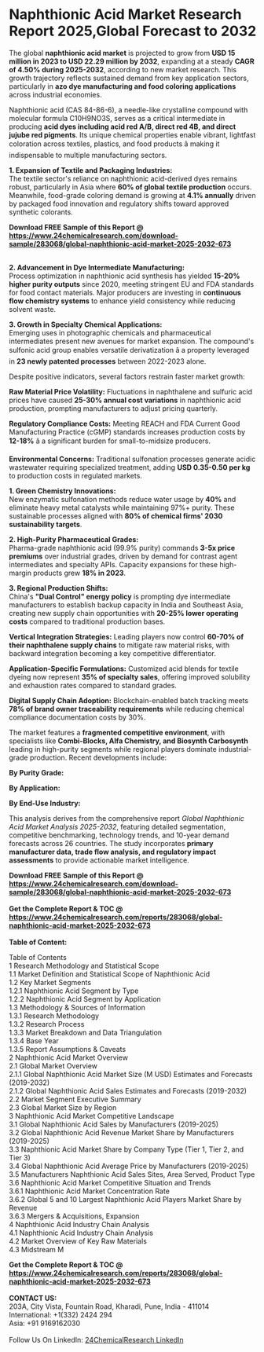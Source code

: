 <h1>Naphthionic Acid Market Research Report 2025,Global Forecast to 2032</h1><p>The global <strong>naphthionic acid market</strong> is projected to grow from <strong>USD 15 million in 2023 to USD 22.29 million by 2032</strong>, expanding at a steady <strong>CAGR of 4.50% during 2025-2032</strong>, according to new market research. This growth trajectory reflects sustained demand from key application sectors, particularly in <strong>azo dye manufacturing and food coloring applications</strong> across industrial economies.</p><p>Naphthionic acid (CAS 84-86-6), a needle-like crystalline compound with molecular formula C10H9NO3S, serves as a critical intermediate in producing <strong>acid dyes including acid red A/B, direct red 4B, and direct jujube red pigments</strong>. Its unique chemical properties enable vibrant, lightfast coloration across textiles, plastics, and food products â making it indispensable to multiple manufacturing sectors.</p><p><strong>1. Expansion of Textile and Packaging Industries:</strong><br>
The textile sector's reliance on naphthionic acid-derived dyes remains robust, particularly in Asia where <strong>60% of global textile production</strong> occurs. Meanwhile, food-grade coloring demand is growing at <strong>4.1% annually</strong> driven by packaged food innovation and regulatory shifts toward approved synthetic colorants.</p><div><b>Download FREE Sample of this Report @ 
            <a href="https://www.24chemicalresearch.com/download-sample/283068/global-naphthionic-acid-market-2025-2032-673">
            https://www.24chemicalresearch.com/download-sample/283068/global-naphthionic-acid-market-2025-2032-673</a></b></div><br><p><strong>2. Advancement in Dye Intermediate Manufacturing:</strong><br>
Process optimization in naphthionic acid synthesis has yielded <strong>15-20% higher purity outputs</strong> since 2020, meeting stringent EU and FDA standards for food contact materials. Major producers are investing in <strong>continuous flow chemistry systems</strong> to enhance yield consistency while reducing solvent waste.</p><p><strong>3. Growth in Specialty Chemical Applications:</strong><br>
Emerging uses in photographic chemicals and pharmaceutical intermediates present new avenues for market expansion. The compound's sulfonic acid group enables versatile derivatization â a property leveraged in <strong>23 newly patented processes</strong> between 2022-2023 alone.</p><p>Despite positive indicators, several factors restrain faster market growth:</p><p><strong>Raw Material Price Volatility:</strong> Fluctuations in naphthalene and sulfuric acid prices have caused <strong>25-30% annual cost variations</strong> in naphthionic acid production, prompting manufacturers to adjust pricing quarterly.</p><p><strong>Regulatory Compliance Costs:</strong> Meeting REACH and FDA Current Good Manufacturing Practice (cGMP) standards increases production costs by <strong>12-18%</strong> â a significant burden for small-to-midsize producers.</p><p><strong>Environmental Concerns:</strong> Traditional sulfonation processes generate acidic wastewater requiring specialized treatment, adding <strong>USD 0.35-0.50 per kg</strong> to production costs in regulated markets.</p><p><strong>1. Green Chemistry Innovations:</strong><br>
New enzymatic sulfonation methods reduce water usage by <strong>40%</strong> and eliminate heavy metal catalysts while maintaining 97%+ purity. These sustainable processes aligned with <strong>80% of chemical firms' 2030 sustainability targets</strong>.</p><p><strong>2. High-Purity Pharmaceutical Grades:</strong><br>
Pharma-grade naphthionic acid (99.9% purity) commands <strong>3-5x price premiums</strong> over industrial grades, driven by demand for contrast agent intermediates and specialty APIs. Capacity expansions for these high-margin products grew <strong>18% in 2023</strong>.</p><p><strong>3. Regional Production Shifts:</strong><br>
China's <strong>"Dual Control" energy policy</strong> is prompting dye intermediate manufacturers to establish backup capacity in India and Southeast Asia, creating new supply chain opportunities with <strong>20-25% lower operating costs</strong> compared to traditional production bases.</p><p><strong>Vertical Integration Strategies:</strong> Leading players now control <strong>60-70% of their naphthalene supply chains</strong> to mitigate raw material risks, with backward integration becoming a key competitive differentiator.</p><p><strong>Application-Specific Formulations:</strong> Customized acid blends for textile dyeing now represent <strong>35% of specialty sales</strong>, offering improved solubility and exhaustion rates compared to standard grades.</p><p><strong>Digital Supply Chain Adoption:</strong> Blockchain-enabled batch tracking meets <strong>78% of brand owner traceability requirements</strong> while reducing chemical compliance documentation costs by 30%.</p><p>The market features a <strong>fragmented competitive environment</strong>, with specialists like <strong>Combi-Blocks, Alfa Chemistry, and Biosynth Carbosynth</strong> leading in high-purity segments while regional players dominate industrial-grade production. Recent developments include:</p><p><strong>By Purity Grade:</strong></p><p><strong>By Application:</strong></p><p><strong>By End-Use Industry:</strong></p><p>This analysis derives from the comprehensive report <em>Global Naphthionic Acid Market Analysis 2025-2032</em>, featuring detailed segmentation, competitive benchmarking, technology trends, and 10-year demand forecasts across 26 countries. The study incorporates <strong>primary manufacturer data, trade flow analysis, and regulatory impact assessments</strong> to provide actionable market intelligence.</p><div><b>Download FREE Sample of this Report @ 
            <a href="https://www.24chemicalresearch.com/download-sample/283068/global-naphthionic-acid-market-2025-2032-673">
            https://www.24chemicalresearch.com/download-sample/283068/global-naphthionic-acid-market-2025-2032-673</a></b></div><br><div><b>Get the Complete Report & TOC @ 
            <a href="https://www.24chemicalresearch.com/reports/283068/global-naphthionic-acid-market-2025-2032-673">
            https://www.24chemicalresearch.com/reports/283068/global-naphthionic-acid-market-2025-2032-673</a></b></div><br>
            <b>Table of Content:</b><p>Table of Contents<br />
1 Research Methodology and Statistical Scope<br />
1.1 Market Definition and Statistical Scope of Naphthionic Acid<br />
1.2 Key Market Segments<br />
1.2.1 Naphthionic Acid Segment by Type<br />
1.2.2 Naphthionic Acid Segment by Application<br />
1.3 Methodology & Sources of Information<br />
1.3.1 Research Methodology<br />
1.3.2 Research Process<br />
1.3.3 Market Breakdown and Data Triangulation<br />
1.3.4 Base Year<br />
1.3.5 Report Assumptions & Caveats<br />
2 Naphthionic Acid Market Overview<br />
2.1 Global Market Overview<br />
2.1.1 Global Naphthionic Acid Market Size (M USD) Estimates and Forecasts (2019-2032)<br />
2.1.2 Global Naphthionic Acid Sales Estimates and Forecasts (2019-2032)<br />
2.2 Market Segment Executive Summary<br />
2.3 Global Market Size by Region<br />
3 Naphthionic Acid Market Competitive Landscape<br />
3.1 Global Naphthionic Acid Sales by Manufacturers (2019-2025)<br />
3.2 Global Naphthionic Acid Revenue Market Share by Manufacturers (2019-2025)<br />
3.3 Naphthionic Acid Market Share by Company Type (Tier 1, Tier 2, and Tier 3)<br />
3.4 Global Naphthionic Acid Average Price by Manufacturers (2019-2025)<br />
3.5 Manufacturers Naphthionic Acid Sales Sites, Area Served, Product Type<br />
3.6 Naphthionic Acid Market Competitive Situation and Trends<br />
3.6.1 Naphthionic Acid Market Concentration Rate<br />
3.6.2 Global 5 and 10 Largest Naphthionic Acid Players Market Share by Revenue<br />
3.6.3 Mergers & Acquisitions, Expansion<br />
4 Naphthionic Acid Industry Chain Analysis<br />
4.1 Naphthionic Acid Industry Chain Analysis<br />
4.2 Market Overview of Key Raw Materials<br />
4.3 Midstream M</p><div><b>Get the Complete Report & TOC @ 
            <a href="https://www.24chemicalresearch.com/reports/283068/global-naphthionic-acid-market-2025-2032-673">
            https://www.24chemicalresearch.com/reports/283068/global-naphthionic-acid-market-2025-2032-673</a></b></div><br><b>CONTACT US:</b><br>
            203A, City Vista, Fountain Road, Kharadi, Pune, India - 411014<br>
            International: +1(332) 2424 294<br>
            Asia: +91 9169162030 <br><br>
            Follow Us On LinkedIn: <a href="https://www.linkedin.com/company/24chemicalresearch/">24ChemicalResearch LinkedIn</a>
